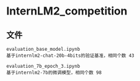 # InternLM2_competition
## 文件
    evaluation_base_model.ipynb
    基于internlm2-chat-20b-4bits的验证基准，相同个数 43

    evaluation_7b_epoch_3.ipynb
    基于internlm2-7b的微调模型，相同个数 98